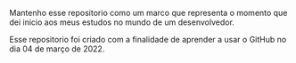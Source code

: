 Mantenho esse repositorio como um marco que representa o momento que dei inicio aos meus estudos no mundo de um desenvolvedor.

Esse repositorio foi criado com a finalidade de aprender a usar o GitHub no dia 04 de março de 2022.
